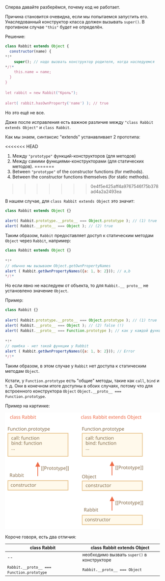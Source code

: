 Сперва давайте разберёмся, почему код не работает.

Причина становится очевидна, если мы попытаемся запустить его. Унаследованный конструктор класса должен вызывать `super()`. В противном случае `"this"` будет не определён.

Решение:

```js run
class Rabbit extends Object {
  constructor(name) {
*!*
    super(); // надо вызвать конструктор родителя, когда наследуемся
*/!*
    this.name = name;
  }
}

let rabbit = new Rabbit("Кроль");

alert( rabbit.hasOwnProperty('name') ); // true
```

Но это ещё не все.

Даже после исправления есть важное различие между `"class Rabbit extends Object"` и `class Rabbit`.

Как мы знаем, синтаксис "extends" устанавливает 2 прототипа:

<<<<<<< HEAD
1. Между `"prototype"` функций-конструкторов (для методов)
2. Между самими функциями-конструкторами (для статических методов).
=======
1. Between `"prototype"` of the constructor functions (for methods).
2. Between the constructor functions themselves (for static methods).
>>>>>>> 0e4f5e425aff4a9767546f75b378ad4a2a2493ea

В нашем случае, для `class Rabbit extends Object` это значит:

```js run
class Rabbit extends Object {}

alert( Rabbit.prototype.__proto__ === Object.prototype ); // (1) true
alert( Rabbit.__proto__ === Object ); // (2) true
```

Таким образом, `Rabbit` предоставляет доступ к статическим методам `Object` через `Rabbit`, например:

```js run
class Rabbit extends Object {}

*!*
// обычно мы вызываем Object.getOwnPropertyNames
alert ( Rabbit.getOwnPropertyNames({a: 1, b: 2})); // a,b
*/!*
```

Но если явно не наследуем от объекта, то для `Rabbit.__ proto__` не установлено значение `Object`.

Пример:

```js run
class Rabbit {}

alert( Rabbit.prototype.__proto__ === Object.prototype ); // (1) true
alert( Rabbit.__proto__ === Object ); // (2) false (!)
alert( Rabbit.__proto__ === Function.prototype ); // как у каждой функции по умолчанию

*!*
// ошибка - нет такой функции у Rabbit
alert ( Rabbit.getOwnPropertyNames({a: 1, b: 2})); // Error
*/!*
```

Таким образом, в этом случае у `Rabbit` нет доступа к статическим методам `Object`.

Кстати, у `Function.prototype` есть "общие" методы, такие как `call`, `bind` и т. д. Они в конечном итоге доступны в обоих случаях, потому что для встроенного конструктора `Object` `Object.__proto__ === Function.prototype`.


Пример на картинке:

![](rabbit-extends-object.svg)

Короче говоря, есть два отличия:

| class Rabbit | class Rabbit extends Object  |
|--------------|------------------------------|
| --             | необходимо вызвать `super()` в конструкторе |
| `Rabbit.__proto__ === Function.prototype` | `Rabbit.__proto__ === Object` |
